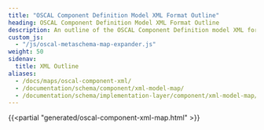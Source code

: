 ```yaml
---
title: "OSCAL Component Definition Model XML Format Outline"
heading: OSCAL Component Definition Model XML Format Outline
description: An outline of the OSCAL Component Definition model XML format.
custom_js:
  - "/js/oscal-metaschema-map-expander.js"
weight: 50
sidenav:
  title: XML Outline
aliases:
  - /docs/maps/oscal-component-xml/
  - /documentation/schema/component/xml-model-map/
  - /documentation/schema/implementation-layer/component/xml-model-map/
---
```


<!-- DO NOT REMOVE. Generated text below -->
{{<partial "generated/oscal-component-xml-map.html" >}}
